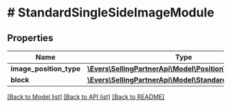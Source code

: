 # # StandardSingleSideImageModule

## Properties

Name | Type | Description | Notes
------------ | ------------- | ------------- | -------------
**image_position_type** | [**\Evers\SellingPartnerApi\Model\PositionType**](PositionType.md) |  |
**block** | [**\Evers\SellingPartnerApi\Model\StandardImageTextBlock**](StandardImageTextBlock.md) |  | [optional]

[[Back to Model list]](../../README.md#models) [[Back to API list]](../../README.md#endpoints) [[Back to README]](../../README.md)
